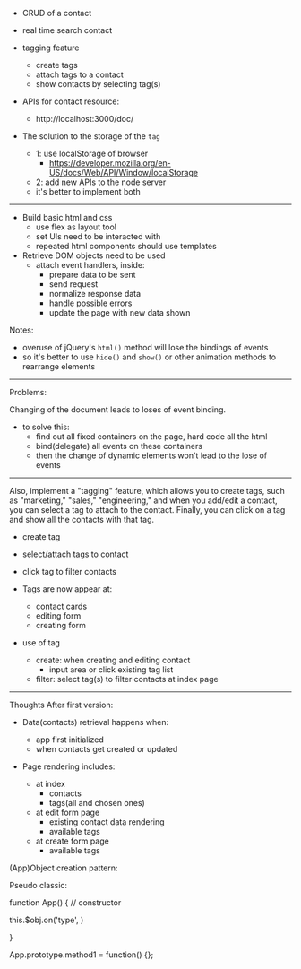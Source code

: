 - CRUD of a contact
- real time search contact
- tagging feature
  - create tags
  - attach tags to a contact
  - show contacts by selecting tag(s)

- APIs for contact resource:
  - http://localhost:3000/doc/
- The solution to the storage of the `tag`
  - 1: use localStorage of browser
    - https://developer.mozilla.org/en-US/docs/Web/API/Window/localStorage
  - 2: add new APIs to the node server
  - it's better to implement both

---

- Build basic html and css
  - use flex as layout tool
  - set UIs need to be interacted with
  - repeated html components should use templates
- Retrieve DOM objects need to be used
  - attach event handlers, inside:
    - prepare data to be sent
    - send request
    - normalize response data
    - handle possible errors
    - update the page with new data shown


Notes:

- overuse of jQuery's `html()` method will lose the bindings of events
- so it's better to use `hide()` and `show()` or other animation methods to rearrange elements

---

Problems:

Changing of the document leads to loses of event binding.
- to solve this:
  - find out all fixed containers on the page, hard code all the html
  - bind(delegate) all events on these containers
  - then the change of dynamic elements won't lead to the lose of events

---

Also, implement a "tagging" feature, which allows you to create tags, such as "marketing," "sales," "engineering," and when you add/edit a contact, you can select a tag to attach to the contact. Finally, you can click on a tag and show all the contacts with that tag.

- create tag
- select/attach tags to contact
- click tag to filter contacts

- Tags are now appear at:
  - contact cards
  - editing form
  - creating form

- use of tag
  - create: when creating and editing contact
    - input area or click existing tag list
  - filter: select tag(s) to filter contacts at index page

---

Thoughts After first version:

- Data(contacts) retrieval happens when:
  - app first initialized
  - when contacts get created or updated

- Page rendering includes:
  - at index
    - contacts
    - tags(all and chosen ones)
  - at edit form page
    - existing contact data rendering
    - available tags
  - at create form page
    - available tags

(App)Object creation pattern:

Pseudo classic:

function App() { // constructor

  this.$obj.on('type', )

}  

App.prototype.method1 = function() {};

